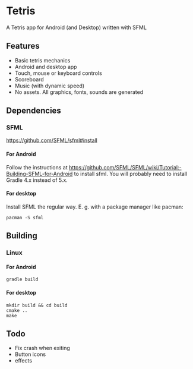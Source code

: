 # Tetris
A Tetris app for Android (and Desktop) written with SFML

## Features
* Basic tetris mechanics
* Android and desktop app
* Touch, mouse or keyboard controls
* Scoreboard
* Music (with dynamic speed)
* No assets. All graphics, fonts, sounds are generated

## Dependencies
### SFML
https://github.com/SFML/sfml#install

#### For Android
Follow the instructions at https://github.com/SFML/SFML/wiki/Tutorial:-Building-SFML-for-Android to install sfml.
You will probably need to install Gradle 4.x instead of 5.x.

#### For desktop
Install SFML the regular way. E. g. with a package manager like pacman:
```
pacman -S sfml
```

## Building
### Linux
#### For Android
```
gradle build
```

#### For desktop
```
mkdir build && cd build
cmake ..
make
```
## Todo
* Fix crash when exiting
* Button icons
* effects
